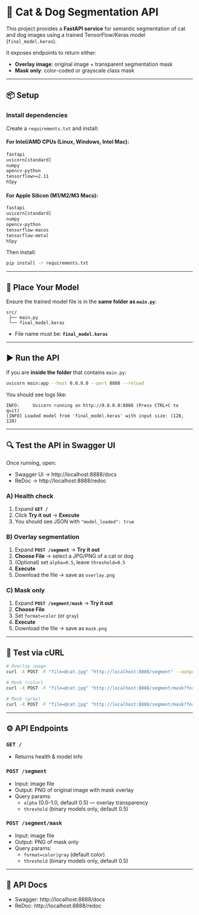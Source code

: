 # 🐾 Cat & Dog Segmentation API

This project provides a **FastAPI service** for semantic segmentation of cat and dog images using a trained TensorFlow/Keras model (`final_model.keras`).  

It exposes endpoints to return either:
- **Overlay image**: original image + transparent segmentation mask
- **Mask only**: color-coded or grayscale class mask

---

## 📦 Setup



### Install dependencies
Create a `requirements.txt` and install:

#### For Intel/AMD CPUs (Linux, Windows, Intel Mac):
```txt
fastapi
uvicorn[standard]
numpy
opencv-python
tensorflow>=2.11
h5py
```

#### For Apple Silicon (M1/M2/M3 Macs):
```txt
fastapi
uvicorn[standard]
numpy
opencv-python
tensorflow-macos
tensorflow-metal
h5py
```

Then install:
```bash
pip install -r requirements.txt
```

---

## 📂 Place Your Model

Ensure the trained model file is in the **same folder as `main.py`**:

```
src/
 ├── main.py
 └── final_model.keras
```

- File name must be: **`final_model.keras`**

---

## ▶️ Run the API

If you are **inside the folder** that contains `main.py`:

```bash
uvicorn main:app --host 0.0.0.0 --port 8888 --reload
```

You should see logs like:

```
INFO:     Uvicorn running on http://0.0.0.0:8888 (Press CTRL+C to quit)
[INFO] Loaded model from 'final_model.keras' with input size: (128, 128)
```

---

## 🔍 Test the API in Swagger UI

Once running, open:

- Swagger UI → http://localhost:8888/docs  
- ReDoc → http://localhost:8888/redoc  

### A) Health check
1. Expand **`GET /`**
2. Click **Try it out** → **Execute**
3. You should see JSON with `"model_loaded": true`

### B) Overlay segmentation
1. Expand **`POST /segment`** → **Try it out**
2. **Choose File** → select a JPG/PNG of a cat or dog
3. (Optional) set `alpha=0.5`, leave `threshold=0.5`
4. **Execute**
5. Download the file → save as `overlay.png`

### C) Mask only
1. Expand **`POST /segment/mask`** → **Try it out**
2. **Choose File**
3. Set `format=color` (or `gray`)
4. **Execute**
5. Download the file → save as `mask.png`

---

## 🧪 Test via cURL

```bash
# Overlay image
curl -X POST -F "file=@cat.jpg" "http://localhost:8888/segment" --output overlay.png

# Mask (color)
curl -X POST -F "file=@cat.jpg" "http://localhost:8888/segment/mask?format=color" --output mask_color.png

# Mask (gray)
curl -X POST -F "file=@cat.jpg" "http://localhost:8888/segment/mask?format=gray" --output mask_gray.png
```

---

## ⚙️ API Endpoints

### `GET /`
- Returns health & model info

### `POST /segment`
- Input: image file
- Output: PNG of original image with mask overlay
- Query params:
  - `alpha` (0.0–1.0, default 0.5) — overlay transparency
  - `threshold` (binary models only, default 0.5)

### `POST /segment/mask`
- Input: image file
- Output: PNG of mask only
- Query params:
  - `format=color|gray` (default color)
  - `threshold` (binary models only, default 0.5)

---

## 📖 API Docs

- Swagger: http://localhost:8888/docs  
- ReDoc: http://localhost:8888/redoc  
